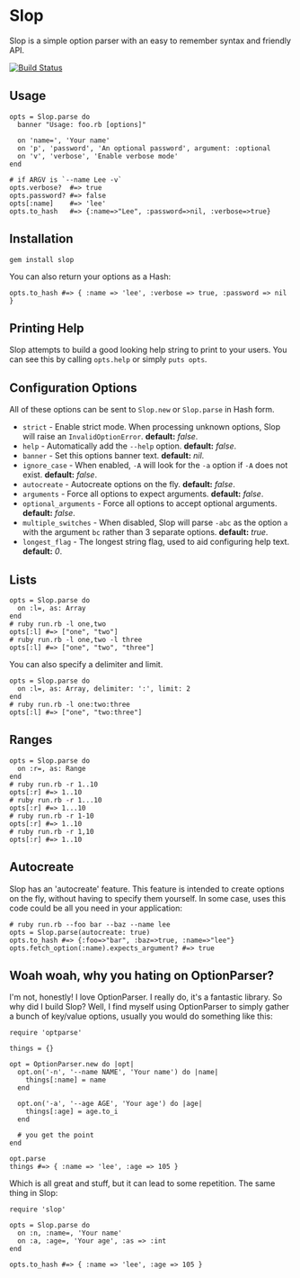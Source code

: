 Slop
====

Slop is a simple option parser with an easy to remember syntax and friendly API.

[![Build Status](https://secure.travis-ci.org/injekt/slop.png)](http://travis-ci.org/injekt/slop)

Usage
-----

    opts = Slop.parse do
      banner "Usage: foo.rb [options]"

      on 'name=', 'Your name'
      on 'p', 'password', 'An optional password', argument: :optional
      on 'v', 'verbose', 'Enable verbose mode'
    end

    # if ARGV is `--name Lee -v`
    opts.verbose?  #=> true
    opts.password? #=> false
    opts[:name]    #=> 'lee'
    opts.to_hash   #=> {:name=>"Lee", :password=>nil, :verbose=>true}

Installation
------------

    gem install slop

You can also return your options as a Hash:

    opts.to_hash #=> { :name => 'lee', :verbose => true, :password => nil }

Printing Help
-------------

Slop attempts to build a good looking help string to print to your users. You
can see this by calling `opts.help` or simply `puts opts`.

Configuration Options
---------------------

All of these options can be sent to `Slop.new` or `Slop.parse` in Hash form.

* `strict` - Enable strict mode. When processing unknown options, Slop will
  raise an `InvalidOptionError`. **default:** *false*.
* `help` - Automatically add the `--help` option. **default:** *false*.
* `banner` - Set this options banner text. **default:** *nil*.
* `ignore_case` - When enabled, `-A` will look for the `-a` option if `-A`
  does not exist. **default:** *false*.
* `autocreate` - Autocreate options on the fly. **default:** *false*.
* `arguments` - Force all options to expect arguments. **default:** *false*.
* `optional_arguments` - Force all options to accept optional arguments.
  **default:** *false*.
* `multiple_switches` - When disabled, Slop will parse `-abc` as the option `a`
   with the argument `bc` rather than 3 separate options. **default:** *true*.
* `longest_flag` - The longest string flag, used to aid configuring help
   text. **default:** *0*.

Lists
-----

    opts = Slop.parse do
      on :l=, as: Array
    end
    # ruby run.rb -l one,two
    opts[:l] #=> ["one", "two"]
    # ruby run.rb -l one,two -l three
    opts[:l] #=> ["one", "two", "three"]

You can also specify a delimiter and limit.

    opts = Slop.parse do
      on :l=, as: Array, delimiter: ':', limit: 2
    end
    # ruby run.rb -l one:two:three
    opts[:l] #=> ["one", "two:three"]

Ranges
------

    opts = Slop.parse do
      on :r=, as: Range
    end
    # ruby run.rb -r 1..10
    opts[:r] #=> 1..10
    # ruby run.rb -r 1...10
    opts[:r] #=> 1...10
    # ruby run.rb -r 1-10
    opts[:r] #=> 1..10
    # ruby run.rb -r 1,10
    opts[:r] #=> 1..10

Autocreate
----------

Slop has an 'autocreate' feature. This feature is intended to create
options on the fly, without having to specify them yourself. In some case,
uses this code could be all you need in your application:

    # ruby run.rb --foo bar --baz --name lee
    opts = Slop.parse(autocreate: true)
    opts.to_hash #=> {:foo=>"bar", :baz=>true, :name=>"lee"}
    opts.fetch_option(:name).expects_argument? #=> true

Woah woah, why you hating on OptionParser?
------------------------------------------

I'm not, honestly! I love OptionParser. I really do, it's a fantastic library.
So why did I build Slop? Well, I find myself using OptionParser to simply
gather a bunch of key/value options, usually you would do something like this:

    require 'optparse'

    things = {}

    opt = OptionParser.new do |opt|
      opt.on('-n', '--name NAME', 'Your name') do |name|
        things[:name] = name
      end

      opt.on('-a', '--age AGE', 'Your age') do |age|
        things[:age] = age.to_i
      end

      # you get the point
    end

    opt.parse
    things #=> { :name => 'lee', :age => 105 }

Which is all great and stuff, but it can lead to some repetition. The same
thing in Slop:

    require 'slop'

    opts = Slop.parse do
      on :n, :name=, 'Your name'
      on :a, :age=, 'Your age', :as => :int
    end

    opts.to_hash #=> { :name => 'lee', :age => 105 }
